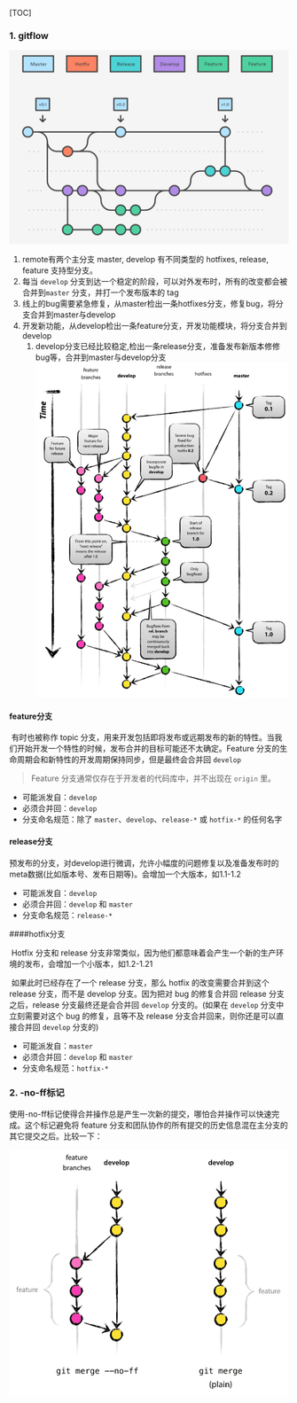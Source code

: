 [TOC]

### 1. gitflow

![img](20151230174636677)

1. remote有两个主分支  master, develop   有不同类型的 hotfixes, release, feature 支持型分支。
2. 每当 `develop` 分支到达一个稳定的阶段，可以对外发布时，所有的改变都会被合并到`master` 分支，并打一个发布版本的 tag
3. 线上的bug需要紧急修复，从master检出一条hotfixes分支，修复bug，将分支合并到master与develop
4. 开发新功能，从develop检出一条feature分支，开发功能模块，将分支合并到develop
   1. develop分支已经比较稳定,检出一条release分支，准备发布新版本修修bug等，合并到master与develop分支![img](20151229145702928-1529398970462)

#### feature分支

​	有时也被称作 topic 分支，用来开发包括即将发布或远期发布的新的特性。当我们开始开发一个特性的时候，发布合并的目标可能还不太确定。Feature 分支的生命周期会和新特性的开发周期保持同步，但是最终会合并回 `develop` 

> Feature 分支通常仅存在于开发者的代码库中，并不出现在 `origin` 里。

- 可能派发自：`develop`
- 必须合并回：`develop`
- 分支命名规范：除了 `master`、`develop`、`release-*` 或 `hotfix-*` 的任何名字

#### release分支

​	预发布的分支，对develop进行微调，允许小幅度的问题修复以及准备发布时的meta数据(比如版本号、发布日期等)。会增加一个大版本，如1.1-1.2

- 可能派发自：`develop`
- 必须合并回：`develop` 和 `master`
- 分支命名规范：`release-*`

####hotfix分支

​	Hotfix 分支和 release 分支非常类似，因为他们都意味着会产生一个新的生产环境的发布，会增加一个小版本，如1.2-1.21

​	如果此时已经存在了一个 release 分支，那么 hotfix 的改变需要合并到这个 release 分支，而不是 develop 分支。因为把对 bug 的修复合并回 release 分支之后，release 分支最终还是会合并回 `develop` 分支的。(如果在 `develop` 分支中立刻需要对这个 bug 的修复，且等不及 release 分支合并回来，则你还是可以直接合并回 `develop` 分支的)

- 可能派发自：`master`
- 必须合并回：`develop` 和 `master`
- 分支命名规范：`hotfix-*`

### 2. -no-ff标记

​	使用-no-ff标记使得合并操作总是产生一次新的提交，哪怕合并操作可以快速完成。这个标记避免将 feature 分支和团队协作的所有提交的历史信息混在主分支的其它提交之后。比较一下：

![img](20151229150332334)





